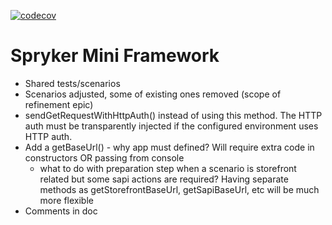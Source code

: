 [![codecov](https://codecov.io/gh/spryker-projects/mini-api-framework/branch/master/graph/badge.svg?token=AIC5DCCH5P)](https://codecov.io/gh/spryker-projects/mini-api-framework)

# Spryker Mini Framework


- Shared tests/scenarios
- Scenarios adjusted, some of existing ones removed (scope of refinement epic)
- sendGetRequestWithHttpAuth() instead of using this method. The HTTP auth must be transparently injected if the configured environment uses HTTP auth.
- Add a getBaseUrl() - why app must defined? Will require extra code in constructors OR passing from console 
    + what to do with preparation step when a scenario is storefront related but some sapi actions are required?
    Having separate methods as getStorefrontBaseUrl, getSapiBaseUrl, etc will be much more flexible 
- Comments in doc
